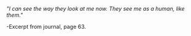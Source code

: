 *"I can see the way they look at me now. They see me as a human, like them."*

-Excerpt from journal, page 63.